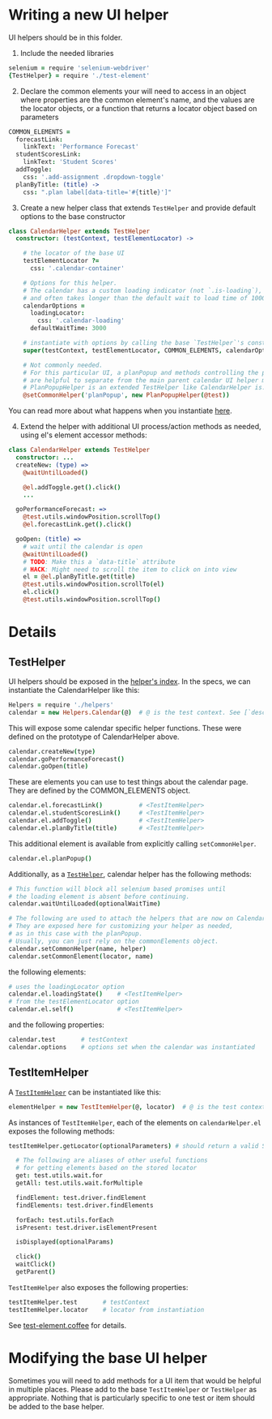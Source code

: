 # Writing a new UI helper

UI helpers should be in this folder.

1. Include the needed libraries

  ```coffee
  selenium = require 'selenium-webdriver'
  {TestHelper} = require './test-element'
  ```

2. Declare the common elements your will need to access in an object where properties are the common element's name, and the values are the locator objects, or a function that returns a locator object based on parameters

  ```coffee
  COMMON_ELEMENTS =
    forecastLink:
      linkText: 'Performance Forecast'
    studentScoresLink:
      linkText: 'Student Scores'
    addToggle:
      css: '.add-assignment .dropdown-toggle'
    planByTitle: (title) ->
      css: ".plan label[data-title='#{title}']"
  ```

3. Create a new helper class that extends `TestHelper` and provide default options to the base constructor

  ```coffee
  class CalendarHelper extends TestHelper
    constructor: (testContext, testElementLocator) ->

      # the locator of the base UI
      testElementLocator ?=
        css: '.calendar-container'

      # Options for this helper.
      # The calendar has a custom loading indicator (not `.is-loading`),
      # and often takes longer than the default wait to load time of 1000ms.
      calendarOptions =
        loadingLocator:
          css: '.calendar-loading'
        defaultWaitTime: 3000

      # instantiate with options by calling the base `TestHelper`'s constructor
      super(testContext, testElementLocator, COMMON_ELEMENTS, calendarOptions)

      # Not commonly needed.
      # For this particular UI, a planPopup and methods controlling the popup
      # are helpful to separate from the main parent calendar UI helper methods.
      # PlanPopupHelper is an extended TestHelper like CalendarHelper is.
      @setCommonHelper('planPopup', new PlanPopupHelper(@test))
  ```
  You can read more about what happens when you instantiate [here](#details).

4. Extend the helper with additional UI process/action methods as needed, using el's element accessor methods:

  ```coffee
  class CalendarHelper extends TestHelper
    constructor: ...
    createNew: (type) =>
      @waitUntilLoaded()

      @el.addToggle.get().click()
      ...

    goPerformanceForecast: =>
      @test.utils.windowPosition.scrollTop()
      @el.forecastLink.get().click()

    goOpen: (title) =>
      # wait until the calendar is open
      @waitUntilLoaded()
      # TODO: Make this a `data-title` attribute
      # HACK: Might need to scroll the item to click on into view
      el = @el.planByTitle.get(title)
      @test.utils.windowPosition.scrollTo(el)
      el.click()
      @test.utils.windowPosition.scrollTop()
  ```

# Details

## TestHelper

UI helpers should be exposed in the [helper's index](../index.coffee).  In the specs, we can instantiate the CalendarHelper like this:

```coffee
Helpers = require './helpers'
calendar = new Helpers.Calendar(@)  # @ is the test context. See [`describe.coffee`](../describe.coffee) for what `@` has access to.
```

This will expose some calendar specific helper functions.  These were defined on the prototype of CalendarHelper above.

```coffee
calendar.createNew(type)
calendar.goPerformanceForecast()
calendar.goOpen(title)
```

These are elements you can use to test things about the calendar page.  They are defined by the COMMON_ELEMENTS object.

```coffee
calendar.el.forecastLink()          # <TestItemHelper>
calendar.el.studentScoresLink()     # <TestItemHelper>
calendar.el.addToggle()             # <TestItemHelper>
calendar.el.planByTitle(title)      # <TestItemHelper>
```

This additional element is available from explicitly calling `setCommonHelper`.

```coffee
calendar.el.planPopup()
```

Additionally, as a [`TestHelper`](./test-element.coffee#L93), calendar helper has the following methods:

```coffee
# This function will block all selenium based promises until
# the loading element is absent before continuing.
calendar.waitUntilLoaded(optionalWaitTime)

# The following are used to attach the helpers that are now on CalendarHelper.el
# They are exposed here for customizing your helper as needed,
# as in this case with the planPopup.
# Usually, you can just rely on the commonElements object.
calendar.setCommonHelper(name, helper)
calendar.setCommonElement(locator, name)
```

the following elements:

```coffee
# uses the loadingLocator option
calendar.el.loadingState()    # <TestItemHelper>
# from the testElementLocator option
calendar.el.self()            # <TestItemHelper>
```

and the following properties:

```coffee
calendar.test       # testContext
calendar.options    # options set when the calendar was instantiated
```

## TestItemHelper

A [`TestItemHelper`](./test-element.coffee#L6) can be instantiated like this:

```coffee
elementHelper = new TestItemHelper(@, locator)  # @ is the test context, and locator is either a css selector string, a selenium locator object, or a function that returns a locator object based on some paramters.
```

As instances of `TestItemHelper`, each of the elements on `calendarHelper.el` exposes the following methods:

```coffee
testItemHelper.getLocator(optionalParameters) # should return a valid Selenium locator object

  # The following are aliases of other useful functions
  # for getting elements based on the stored locator
  get: test.utils.wait.for
  getAll: test.utils.wait.forMultiple

  findElement: test.driver.findElement
  findElements: test.driver.findElements

  forEach: test.utils.forEach
  isPresent: test.driver.isElementPresent

  isDisplayed(optionalParams)

  click()
  waitClick()
  getParent()
```

`TestItemHelper` also exposes the following properties:

```coffee
testItemHelper.test       # testContext
testItemHelper.locator    # locator from instantiation
```

See [test-element.coffee](./test-element.coffee) for details.

# Modifying the base UI helper

Sometimes you will need to add methods for a UI item that would be helpful in multiple places.  Please add to the base `TestItemHelper` or `TestHelper` as appropriate.  Nothing that is particularly specific to one test or item should be added to the base helper.
